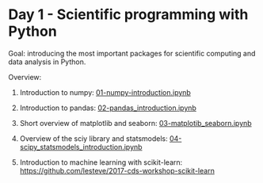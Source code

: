 # Day 1 - Scientific programming with Python

Goal: introducing the most important packages for scientific computing and data analysis in Python.

Overview:

1. Introduction to numpy: [01-numpy-introduction.ipynb](01-numpy-introduction.ipynb)

2. Introduction to pandas: [02-pandas_introduction.ipynb](02-pandas_introduction.ipynb)

3. Short overview of matplotlib and seaborn: [03-matplotib_seaborn.ipynb](03-matplotib_seaborn.ipynb)

4. Overview of the sciy library and statsmodels: [04-scipy_statsmodels_introduction.ipynb](04-scipy_statsmodels_introduction.ipynb)

5. Introduction to machine learning with scikit-learn: https://github.com/lesteve/2017-cds-workshop-scikit-learn
